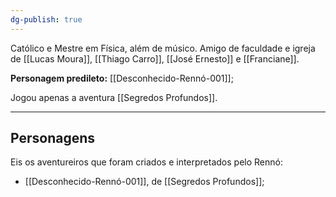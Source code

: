 ```yaml
---
dg-publish: true
---
```

Católico e Mestre em Física, além de músico.
Amigo de faculdade e igreja de [[Lucas Moura]], [[Thiago Carro]], [[José Ernesto]] e [[Franciane]].

**Personagem predileto:** [[Desconhecido-Rennó-001]];

Jogou apenas a aventura [[Segredos Profundos]].

---
## Personagens
Eis os aventureiros que foram criados e interpretados pelo Rennó:
- [[Desconhecido-Rennó-001]], de [[Segredos Profundos]];